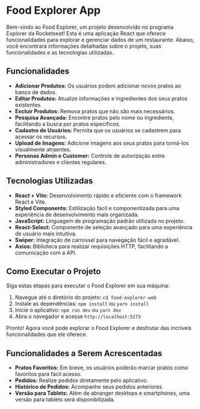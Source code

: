 # Food Explorer App

Bem-vindo ao Food Explorer, um projeto desenvolvido no programa Explorer da Rocketseat! Esta é uma aplicação React que oferece funcionalidades para explorar e gerenciar dados de um restaurante. Abaixo, você encontrará informações detalhadas sobre o projeto, suas funcionalidades e as tecnologias utilizadas.

## Funcionalidades

- **Adicionar Produtos:** Os usuários podem adicionar novos pratos ao banco de dados.
- **Editar Produtos:** Atualize informações e ingredientes dos seus pratos existentes.
- **Excluir Produtos:** Remova pratos que não são mais necessários.
- **Pesquisa Avançada:** Encontre pratos pelo nome ou ingrediente, facilitando a busca por pratos específicos.
- **Cadastro de Usuários:** Permita que os usuários se cadastrem para acessar os recursos.
- **Upload de Imagens:** Adicione imagens aos seus pratos para torná-los visualmente atraentes.
- **Personas Admin e Customer:** Controle de autorização entre administradores e clientes regulares.

## Tecnologias Utilizadas

- **React + Vite:** Desenvolvimento rápido e eficiente com o framework React e Vite.
- **Styled Components:** Estilização fácil e componentizada para uma experiência de desenvolvimento mais organizada.
- **JavaScript:** Linguagem de programação padrão utilizada no projeto.
- **React-Select:** Componente de seleção avançado para uma experiência de usuário mais intuitiva.
- **Swiper:** Integração de carrossel para navegação fácil e agradável.
- **Axios:** Biblioteca para realizar requisições HTTP, facilitando a comunicação com a API.

## Como Executar o Projeto

Siga estas etapas para executar o Food Explorer em sua máquina:

1. Navegue até o diretório do projeto: `cd food-explorer-web`
2. Instale as dependências: `npm install` ou `yarn install`
3. Inicie o aplicativo: `npm run dev` ou `yarn dev`
4. Abra o navegador e acesse `http://localhost:5173`

Pronto! Agora você pode explorar o Food Explorer e desfrutar das incríveis funcionalidades que ele oferece.

## Funcionalidades a Serem Acrescentadas 

- **Pratos Favoritos:** Em breve, os usuários poderão marcar pratos como favoritos para fácil acesso.
- **Pedidos:** Realize pedidos diretamente pelo aplicativo.
- **Histórico de Pedidos:** Acompanhe seus pedidos anteriores.
- **Versão para Tablets:** Além de abranger desktops e smartphones, uma versão para tablets será disponibilizada.

